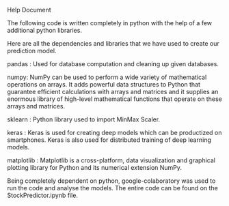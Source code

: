 Help Document

The following code is written completely in python with the help of a few additional python libraries. 

Here are all the dependencies and libraries that we have used to create our prediction model.

pandas : Used for database computation and cleaning up given databases. 

numpy: NumPy can be used to perform a wide variety of mathematical operations on arrays. It adds powerful data structures to Python that guarantee efficient calculations with arrays and matrices and it supplies an enormous library of high-level mathematical functions that operate on these arrays and matrices.

sklearn : Python library used to import MinMax Scaler.

keras : Keras is used for creating deep models which can be productized on smartphones. Keras is also used for distributed training of deep learning models.

matplotlib : Matplotlib is a cross-platform, data visualization and graphical plotting library for Python and its numerical extension NumPy.

Being completely dependent on python, google-colaboratory was used to run the code and analyse the models. The entire code can be found on the StockPredictor.ipynb file.
